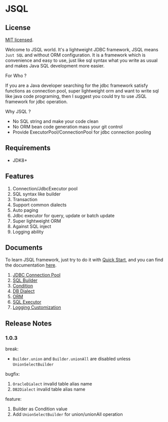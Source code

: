 JSQL
======

## License
[MIT licensed](https://github.com/icuter/jsql/blob/master/LICENSE.md).

Welcome to JSQL world. It's a lightweight JDBC framework, JSQL means `Just SQL` and without ORM configuration.
It is a framework which is convenience and easy to use, just like sql syntax what you write as usual and 
makes Java SQL development more easier.

For Who ?

If you are a Java developer searching for the jdbc framework satisfy functions as connection pool, super lightweight orm
and want to write sql like java code programing, then I suggest you could try to use JSQL framework for jdbc operation.

Why JSQL ?
- No SQL string and make your code clean
- No ORM bean code generation mass your git control
- Provide ExecutorPool/ConnectionPool for jdbc connection pooling

## Requirements
- JDK8+

## Features
1. Connection/JdbcExecutor pool
2. SQL syntax like builder
3. Transaction
4. Support common dialects
5. Auto paging
6. Jdbc executor for query, update or batch update
7. Super lightweight ORM
8. Against SQL inject
9. Logging ability

## Documents
To learn JSQL framework, just try to do it with [Quick Start](https://www.icuter.cn/quickstart.html), and you can find the documentation [here](https://www.icuter.cn).

1. [JDBC Connection Pool](https://www.icuter.cn/pool.html)
2. [SQL Builder](https://www.icuter.cn/builder.html)
3. [Condition](https://www.icuter.cn/condition.html)
4. [DB Dialect](https://www.icuter.cn/dialect.html)
5. [ORM](https://www.icuter.cn/ORM.html)
6. [SQL Executor](https://www.icuter.cn/executor.html)
7. [Logging Customization](https://www.icuter.cn/logging.html)

## Release Notes
### 1.0.3
break:
- `Builder.union` and `Builder.unionAll` are disabled unless `UnionSelectBuilder` 

bugfix:
1. `OracleDialect` invalid table alias name
2. `DB2Dialect` invalid table alias name

feature:
1. Builder as Condition value
2. Add `UnionSelectBuilder` for union/unionAll operation
